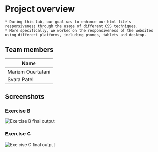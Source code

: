 # Project overview
    * During this lab, our goal was to enhance our html file's responsiveness through the usage of different CSS techniques.
    * More specifically, we worked on the responsiveness of the websites using different platforms, including phones, tablets and desktop.
## Team members

|      Name       | 
|-----------------| 
|Mariem Ouertatani|  
|Svara Patel      |

## Screenshots

### Exercise B
![Exercise B final output](./ExerciseB.gif)
### Exercise C
![Exercise C final output](./ExerciseC.gif)